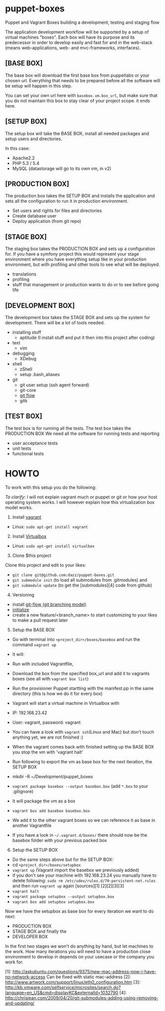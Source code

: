 puppet-boxes
============

Puppet and Vagrant Boxes building a development, testing and staging flow

The application development workflow will be supported by a setup of virtual 
machines "boxes". Each box will have its purpose and its predecessor in order to develop easily and fast
for and in the web-stack (means web-applications, web- and mvc-frameworks, interfaces).

[BASE BOX]
--------
The base box will download the first base box from puppetlabs or your chosen url.
Everything that needs to be prepared before all the software will be setup will happen in this step.

You can set your own url here with `basebox.vm.box_url`, but make sure that you do not maintain this
box to stay clear of your project scope. it ends here.

[SETUP BOX]
--------
The setup box will take the BASE BOX, install all needed packages and setup users and directories.

In this case:
- Apache2.2
- PHP 5.3 / 5.4
- MySQL (datastorage will go to its own vm, in v2)

[PRODUCTION BOX]
--------
The production box takes the SETUP BOX and installs the application and sets
all the configuration to run it in production environment.

- Set users and rights for files and directories
- Create database user
- Deploy application (from git repo)

[STAGE BOX]
--------
The staging box takes the PRODUCTION BOX and sets up a configuration for.
If you have a symfony project this would represent your stage environment where you have everything setup
like in your production environment, but with profiling and other tools to see what will be deployed.

- translations
- profiling
- stuff that management or production wants to do or to see before going life

[DEVELOPMENT BOX]
--------
The development box takes the STAGE BOX and sets up the system for development. There will be a lot of tools needed.

- installing stuff
  - aptitude (I install stuff and put it then into this project after coding)
- text
  - vim
- debugging
  - XDebug
- shell
  - zShell
  - setup .bash_aliases
- git
  - git user setup (ssh agent forward)
  - git-core
  - [git flow](https://github.com/nvie/gitflow)
  - gitk


[TEST BOX]
--------
The test box is for running all the tests. The test box takes the PRODUCTION BOX
We need all the software for running tests and reporting

- user acceptance tests
- unit tests
- functional tests

HOWTO
============
To work with this setup you do the following:

*To clarify*: I will not explain vagrant much or puppet or git or how your host operating system works.
I will however explain how this virtualization box model works.

1. Install [vagrant](vagrantup.com)

* Linux: `sudo apt-get install vagrant`

2.  Install [Virtualbox](https://www.virtualbox.org)

* Linux: `sudo apt-get install virtualbox`

3.  Clone $this project

Clone this project and edit to your likes:

* `git clone git@github.com:dazz/puppet-boxes.git`
* `git submodule init` (to load all submodules from .gitmodules) and
* `git submodule update` (to get the [submodules][4] code from github)

4. Versioning

* install [git-flow (git branching model)](http://nvie.com/posts/a-successful-git-branching-model/)
* [initialize](http://yakiloo.com/getting-started-git-flow/)
* create a new feature/<branch_name> to start customizing to your likes to make a pull request later

5. Setup the BASE BOX

* Go with terminal into `<project_dir>/boxes/basebox` and run the command `vagrant up`
 * It will:
  * Run with included Vagrantfile,
  * Download the box from the specified box_url and add it to vagrants boxes (see all with `vagrant box list`)
  * Run the provisioner Puppet startting with the manifest.pp in the same directory (this is how we do it for every box)
 * Vagrant will start a virtual machine in Virtualbox with
  * IP: 192.168.23.42
  * User: vagrant, password: vagrant
 * You can have a look with `vagrant ssh`(Linux and Mac) but don't touch anything yet, we are not finished :)

* When the vagrant comes back with finished setting up the BASE BOX you stop the vm with 'vagrant halt'

* Run following to export the vm as base box for the next iteration, the SETUP BOX
 * mkdir -R ~/Development/puppet_boxes
 * `vagrant package basebox --output basebox.box` (add `*.box` to your .gitignore)
  * It will package the vm as a box
 * `vagrant box add basebox basebox.box`
  * We add it to the other vagrant boxes so we can reference it as base in another Vagrantfile
  * If you have a look in `~/.vagrant.d/boxes/` there should now be the basebox folder with your previous packed box

6. Setup the SETUP BOX

* Do the same steps above but for the SETUP BOX:
* cd `<project_dir>/boxes/setupbox`
* `vagrant up` (Vagrant import the basebox we previously added)
* if you don't see your machine with 192.168.23.24 you manually have to delete following:
  `sudo rm /etc/udev/rules.d/70-persistent-net.rules` and then run `vagrant up` again [sources][1] [2][2][3][3]
* `vagrant halt`
* `vagrant package setupbox --output setupbox.box`
* `vagrant box add setupbox setupbox.box`

Now we have the setupbox as base box for every iteration we want to do next:

* PRODUCTION BOX
* STAGE BOX and finally the
* DEVELOPER BOX

In the first two stages we won't do anything by hand, but let machines to the work.
How many iterations you will need to have a production close environment to develop in
depends on your usecase or the company you work for.


[1]: http://askubuntu.com/questions/9375/new-mac-address-now-i-have-no-network-access Can be fixed with static mac-address
[2]: http://www.artwork.com/support/linux/eth0_configuration.htm
[3]: http://kb.vmware.com/selfservice/microsites/search.do?language=en_US&cmd=displayKC&externalId=1032790
[4]: http://chrisjean.com/2009/04/20/git-submodules-adding-using-removing-and-updating/
